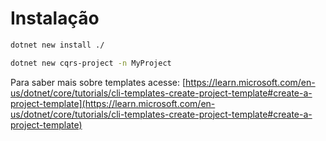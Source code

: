# Instalação

```bash
dotnet new install ./

dotnet new cqrs-project -n MyProject
```

Para saber mais sobre templates acesse: [https://learn.microsoft.com/en-us/dotnet/core/tutorials/cli-templates-create-project-template#create-a-project-template](https://learn.microsoft.com/en-us/dotnet/core/tutorials/cli-templates-create-project-template#create-a-project-template)

